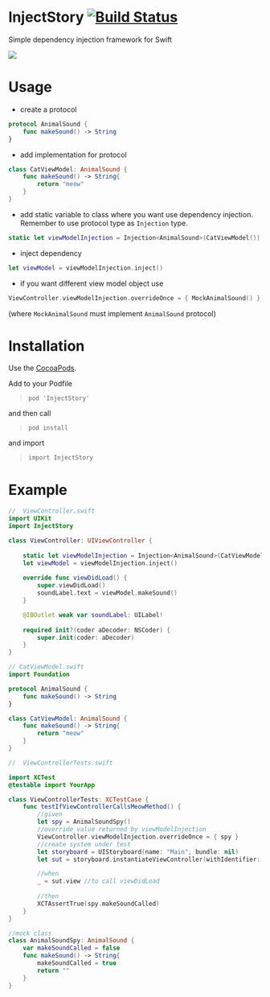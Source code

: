 # InjectStory  [![Build Status](https://travis-ci.org/MaciejGad/InjectStory.svg?branch=master)](https://travis-ci.org/MaciejGad/InjectStory)
Simple dependency injection framework for Swift

<img src="https://maciejgad.github.io/InjectStory/InjectStory.png">

# Usage 

- create a protocol
```swift
protocol AnimalSound {
    func makeSound() -> String
}
```
- add implementation for protocol
```swift
class CatViewModel: AnimalSound {
    func makeSound() -> String{
        return "meow"
    }
}
```
- add static variable to class where you want use dependency injection. Remember to use protocol type as `Injection` type.
```swift 
static let viewModelInjection = Injection<AnimalSound>(CatViewModel())
```
- inject dependency
```swift 
let viewModel = viewModelInjection.inject()
```
- if you want different view model object use
```swift 
ViewController.viewModelInjection.overrideOnce = { MockAnimalSound() }
```
(where `MockAnimalSound` must implement `AnimalSound` protocol)

# Installation

Use the [CocoaPods](http://github.com/CocoaPods/CocoaPods).

Add to your Podfile
>`pod 'InjectStory'`

and then call

>`pod install`

and import 

>`import InjectStory`


# Example

```swift
//  ViewController.swift
import UIKit
import InjectStory

class ViewController: UIViewController {
    
    static let viewModelInjection = Injection<AnimalSound>(CatViewModel())
    let viewModel = viewModelInjection.inject()
    
    override func viewDidLoad() {
        super.viewDidLoad()
        soundLabel.text = viewModel.makeSound()
    }

    @IBOutlet weak var soundLabel: UILabel!
    
    required init?(coder aDecoder: NSCoder) {
        super.init(coder: aDecoder)
    }
}

````

```swift
// CatViewModel.swift
import Foundation

protocol AnimalSound {
    func makeSound() -> String
}

class CatViewModel: AnimalSound {
    func makeSound() -> String{
        return "meow"
    }
}
```

```swift
//  ViewControllerTests.swift

import XCTest
@testable import YourApp

class ViewControllerTests: XCTestCase {
    func testIfViewControllerCallsMeowMethod() {
        //given
        let spy = AnimalSoundSpy()
        //override value returned by viewModelInjection
        ViewController.viewModelInjection.overrideOnce = { spy }
        //create system under test
        let storyboard = UIStoryboard(name: "Main", bundle: nil)
        let sut = storyboard.instantiateViewController(withIdentifier: "viewController") as! ViewController

        //when
        _ = sut.view //to call viewDidLoad
        
        //then
        XCTAssertTrue(spy.makeSoundCalled)
    }
}

//mock class
class AnimalSoundSpy: AnimalSound {
    var makeSoundCalled = false
    func makeSound() -> String{
        makeSoundCalled = true
        return ""
    }
}
```

